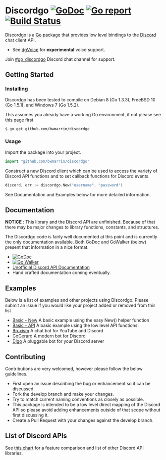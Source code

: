 Discordgo [![GoDoc](https://godoc.org/github.com/bwmarrin/discordgo?status.svg)](https://godoc.org/github.com/bwmarrin/discordgo) [![Go report](http://goreportcard.com/badge/bwmarrin/discordgo)](http://goreportcard.com/report/bwmarrin/discordgo) [![Build Status](https://travis-ci.org/bwmarrin/discordgo.svg?branch=master)](https://travis-ci.org/bwmarrin/discordgo)
====

Discordgo is a [Go](https://golang.org/) package that provides low level 
bindings to the [Discord](https://discordapp.com/) chat client API.

* See [dgVoice](https://github.com/bwmarrin/dgvoice) for **experimental** voice
support.

Join [#go_discordgo](https://discord.gg/0SBTUU1wZTWT6sqd) Discord chat channel 
for support.

## Getting Started

### Installing

Discordgo has been tested to compile on Debian 8 (Go 1.3.3), 
FreeBSD 10 (Go 1.5.1), and Windows 7 (Go 1.5.2).

This assumes you already have a working Go environment, if not please see
[this page](https://golang.org/doc/install) first.

```sh
$ go get github.com/bwmarrin/discordgo
```

### Usage

Import the package into your project.

```go
import "github.com/bwmarrin/discordgo"
```

Construct a new Discord client which can be used to access the variety of 
Discord API functions and to set callback functions for Discord events.

```go
discord, err := discordgo.New("username", "password")
```

See Documentation and Examples below for more detailed information.


## Documentation

**NOTICE** : This library and the Discord API are unfinished.
Because of that there may be major changes to library functions, constants,
and structures.

The Discordgo code is fairly well documented at this point and is currently
the only documentation available.  Both GoDoc and GoWalker (below) present
that information in a nice format.

- [![GoDoc](https://godoc.org/github.com/bwmarrin/discordgo?status.svg)](https://godoc.org/github.com/bwmarrin/discordgo) 
- [![Go Walker](http://gowalker.org/api/v1/badge)](https://gowalker.org/github.com/bwmarrin/discordgo) 
- [Unofficial Discord API Documentation](https://discordapi.readthedocs.org/en/latest/) 
- Hand crafted documentation coming eventually.


## Examples

Below is a list of examples and other projects using Discordgo.  Please submit 
an issue if you would like your project added or removed from this list 

- [Basic - New](https://github.com/bwmarrin/discordgo/tree/develop/example/new_basic) A basic example using the easy New() helper function
- [Basic - API](https://github.com/bwmarrin/discordgo/tree/develop/example/api_basic) A basic example using the low level API functions.
- [Bruxism](https://github.com/iopred/bruxism) A chat bot for YouTube and Discord
- [GoGerard](https://github.com/GoGerard/GoGerard) A modern bot for Discord
- [Digo](https://github.com/sethdmoore/digo) A pluggable bot for your Discord server

## Contributing
Contributions are very welcomed, however please follow the below guidelines.

- First open an issue describing the bug or enhancement so it can be
discussed.  
- Fork the develop branch and make your changes.  
- Try to match current naming conventions as closely as possible.  
- This package is intended to be a low level direct mapping of the Discord API 
so please avoid adding enhancements outside of that scope without first 
discussing it.
- Create a Pull Request with your changes against the develop branch.


## List of Discord APIs

See [this chart](https://abal.moe/Discord/Libraries.html) for a feature 
comparison and list of other Discord API libraries.
